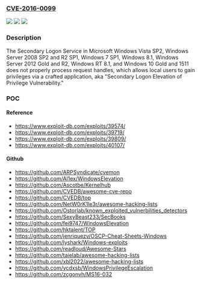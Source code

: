 ### [CVE-2016-0099](https://cve.mitre.org/cgi-bin/cvename.cgi?name=CVE-2016-0099)
![](https://img.shields.io/static/v1?label=Product&message=n%2Fa&color=blue)
![](https://img.shields.io/static/v1?label=Version&message=n%2Fa&color=blue)
![](https://img.shields.io/static/v1?label=Vulnerability&message=n%2Fa&color=brighgreen)

### Description

The Secondary Logon Service in Microsoft Windows Vista SP2, Windows Server 2008 SP2 and R2 SP1, Windows 7 SP1, Windows 8.1, Windows Server 2012 Gold and R2, Windows RT 8.1, and Windows 10 Gold and 1511 does not properly process request handles, which allows local users to gain privileges via a crafted application, aka "Secondary Logon Elevation of Privilege Vulnerability."

### POC

#### Reference
- https://www.exploit-db.com/exploits/39574/
- https://www.exploit-db.com/exploits/39719/
- https://www.exploit-db.com/exploits/39809/
- https://www.exploit-db.com/exploits/40107/

#### Github
- https://github.com/ARPSyndicate/cvemon
- https://github.com/Al1ex/WindowsElevation
- https://github.com/Ascotbe/Kernelhub
- https://github.com/CVEDB/awesome-cve-repo
- https://github.com/CVEDB/top
- https://github.com/NetW0rK1le3r/awesome-hacking-lists
- https://github.com/Ostorlab/known_exploited_vulnerbilities_detectors
- https://github.com/SexyBeast233/SecBooks
- https://github.com/fei9747/WindowsElevation
- https://github.com/hktalent/TOP
- https://github.com/jenriquezv/OSCP-Cheat-Sheets-Windows
- https://github.com/lyshark/Windows-exploits
- https://github.com/readloud/Awesome-Stars
- https://github.com/taielab/awesome-hacking-lists
- https://github.com/xbl2022/awesome-hacking-lists
- https://github.com/ycdxsb/WindowsPrivilegeEscalation
- https://github.com/zcgonvh/MS16-032


